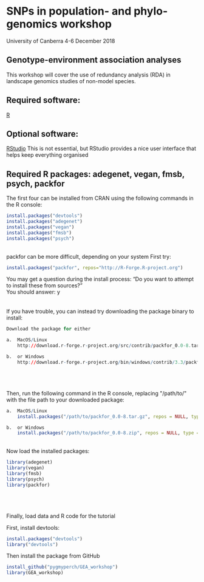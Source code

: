 # SNPs in population- and phylo-genomics workshop
University of Canberra 4-6 December 2018


## Genotype-environment association analyses
This workshop will cover the use of redundancy analysis (RDA) in landscape genomics studies of non-model species. 


## Required software:
[R](https://www.r-project.org/)


## Optional software:
[RStudio](https://www.rstudio.com/products/rstudio/download/)
This is not essential, but RStudio provides a nice user interface that helps keep everything organised


## Required R packages: adegenet, vegan, fmsb, psych, packfor
The first four can be installed from CRAN using the following commands in the R console:

```r
install.packages("devtools")
install.packages("adegenet")
install.packages("vegan")
install.packages("fmsb")
install.packages("psych")

```
\
packfor can be more difficult, depending on your system
First try:

```r
install.packages("packfor", repos="http://R-Forge.R-project.org")

```
You may get a question during the install process:
“Do you want to attempt to install these from sources?”
\
You should answer: y
\
\
\
If you have trouble, you can instead try downloading the package binary to install:

```r
Download the package for either

a.	MacOS/Linux
	http://download.r-forge.r-project.org/src/contrib/packfor_0.0-8.tar.gz

b.	or Windows
	http://download.r-forge.r-project.org/bin/windows/contrib/3.3/packfor_0.0-8.zip


```
\
\
\
Then, run the following command in the R console, replacing "/path/to/" with the file path to your downloaded package:

```r
a.	MacOS/Linux
	install.packages("/path/to/packfor_0.0-8.tar.gz", repos = NULL, type = "source")

b.	or Windows
	install.packages("/path/to/packfor_0.0-8.zip", repos = NULL, type = "source")


```
\
Now load the installed packages:
```r
library(adegenet)
library(vegan)
library(fmsb)
library(psych)
library(packfor)

```
\
\
\
Finally, load data and R code for the tutorial

First, install devtools:

```r
install.packages("devtools")
library("devtools")
```

Then install the package from GitHub

```r
install_github("pygmyperch/GEA_workshop")
library(GEA_workshop)
```















